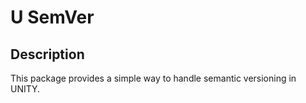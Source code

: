 ﻿# U SemVer

## Description
This package provides a simple way to handle semantic versioning in UNITY.